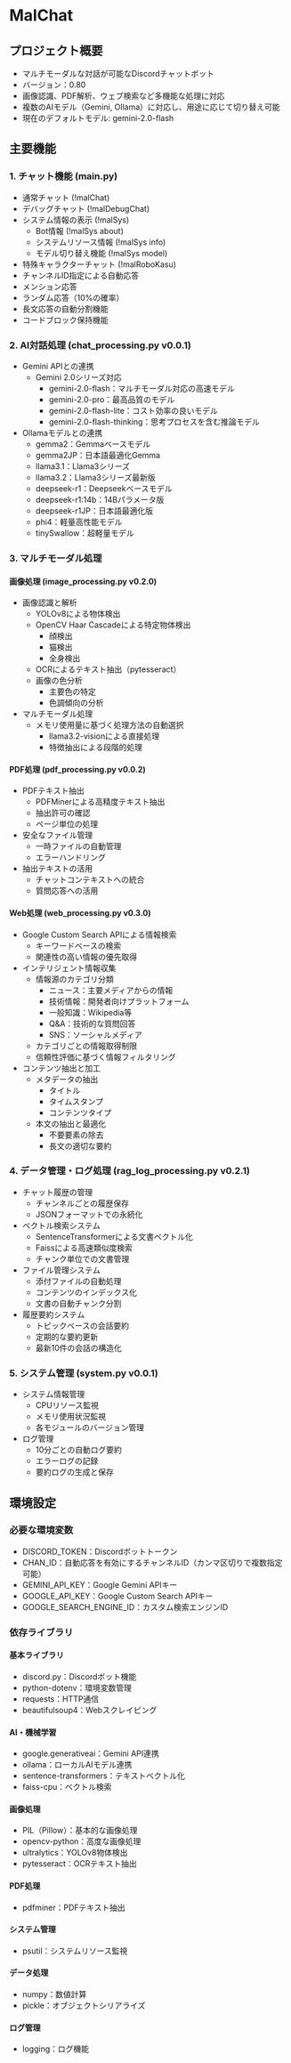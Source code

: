 # MalChat

## プロジェクト概要
- マルチモーダルな対話が可能なDiscordチャットボット
- バージョン：0.80
- 画像認識、PDF解析、ウェブ検索など多機能な処理に対応
- 複数のAIモデル（Gemini, Ollama）に対応し、用途に応じて切り替え可能
- 現在のデフォルトモデル: gemini-2.0-flash

## 主要機能

### 1. チャット機能 (main.py)
- 通常チャット (!malChat)
- デバッグチャット (!malDebugChat)
- システム情報の表示 (!malSys)
  - Bot情報 (!malSys about)
  - システムリソース情報 (!malSys info)
  - モデル切り替え機能 (!malSys model)
- 特殊キャラクターチャット (!malRoboKasu)
- チャンネルID指定による自動応答
- メンション応答
- ランダム応答（10%の確率）
- 長文応答の自動分割機能
- コードブロック保持機能

### 2. AI対話処理 (chat_processing.py v0.0.1)
- Gemini APIとの連携
  - Gemini 2.0シリーズ対応
    - gemini-2.0-flash：マルチモーダル対応の高速モデル
    - gemini-2.0-pro：最高品質のモデル
    - gemini-2.0-flash-lite：コスト効率の良いモデル
    - gemini-2.0-flash-thinking：思考プロセスを含む推論モデル
- Ollamaモデルとの連携
  - gemma2：Gemmaベースモデル
  - gemma2JP：日本語最適化Gemma
  - llama3.1：Llama3シリーズ
  - llama3.2：Llama3シリーズ最新版
  - deepseek-r1：Deepseekベースモデル
  - deepseek-r1:14b：14Bパラメータ版
  - deepseek-r1JP：日本語最適化版
  - phi4：軽量高性能モデル
  - tinySwallow：超軽量モデル

### 3. マルチモーダル処理

#### 画像処理 (image_processing.py v0.2.0)
- 画像認識と解析
  - YOLOv8による物体検出
  - OpenCV Haar Cascadeによる特定物体検出
    - 顔検出
    - 猫検出
    - 全身検出
  - OCRによるテキスト抽出（pytesseract）
  - 画像の色分析
    - 主要色の特定
    - 色調傾向の分析
- マルチモーダル処理
  - メモリ使用量に基づく処理方法の自動選択
    - llama3.2-visionによる直接処理
    - 特徴抽出による段階的処理

#### PDF処理 (pdf_processing.py v0.0.2)
- PDFテキスト抽出
  - PDFMinerによる高精度テキスト抽出
  - 抽出許可の確認
  - ページ単位の処理
- 安全なファイル管理
  - 一時ファイルの自動管理
  - エラーハンドリング
- 抽出テキストの活用
  - チャットコンテキストへの統合
  - 質問応答への活用

#### Web処理 (web_processing.py v0.3.0)
- Google Custom Search APIによる情報検索
  - キーワードベースの検索
  - 関連性の高い情報の優先取得
- インテリジェント情報収集
  - 情報源のカテゴリ分類
    - ニュース：主要メディアからの情報
    - 技術情報：開発者向けプラットフォーム
    - 一般知識：Wikipedia等
    - Q&A：技術的な質問回答
    - SNS：ソーシャルメディア
  - カテゴリごとの情報取得制限
  - 信頼性評価に基づく情報フィルタリング
- コンテンツ抽出と加工
  - メタデータの抽出
    - タイトル
    - タイムスタンプ
    - コンテンツタイプ
  - 本文の抽出と最適化
    - 不要要素の除去
    - 長文の適切な要約

### 4. データ管理・ログ処理 (rag_log_processing.py v0.2.1)
- チャット履歴の管理
  - チャンネルごとの履歴保存
  - JSONフォーマットでの永続化
- ベクトル検索システム
  - SentenceTransformerによる文書ベクトル化
  - Faissによる高速類似度検索
  - チャンク単位での文書管理
- ファイル管理システム
  - 添付ファイルの自動処理
  - コンテンツのインデックス化
  - 文書の自動チャンク分割
- 履歴要約システム
  - トピックベースの会話要約
  - 定期的な要約更新
  - 最新10件の会話の構造化

### 5. システム管理 (system.py v0.0.1)
- システム情報管理
  - CPUリソース監視
  - メモリ使用状況監視
  - 各モジュールのバージョン管理
- ログ管理
  - 10分ごとの自動ログ要約
  - エラーログの記録
  - 要約ログの生成と保存

## 環境設定

### 必要な環境変数
- DISCORD_TOKEN：Discordボットトークン
- CHAN_ID：自動応答を有効にするチャンネルID（カンマ区切りで複数指定可能）
- GEMINI_API_KEY：Google Gemini APIキー
- GOOGLE_API_KEY：Google Custom Search APIキー
- GOOGLE_SEARCH_ENGINE_ID：カスタム検索エンジンID

### 依存ライブラリ
#### 基本ライブラリ
- discord.py：Discordボット機能
- python-dotenv：環境変数管理
- requests：HTTP通信
- beautifulsoup4：Webスクレイピング

#### AI・機械学習
- google.generativeai：Gemini API連携
- ollama：ローカルAIモデル連携
- sentence-transformers：テキストベクトル化
- faiss-cpu：ベクトル検索

#### 画像処理
- PIL（Pillow）：基本的な画像処理
- opencv-python：高度な画像処理
- ultralytics：YOLOv8物体検出
- pytesseract：OCRテキスト抽出

#### PDF処理
- pdfminer：PDFテキスト抽出

#### システム管理
- psutil：システムリソース監視

#### データ処理
- numpy：数値計算
- pickle：オブジェクトシリアライズ

#### ログ管理
- logging：ログ機能
